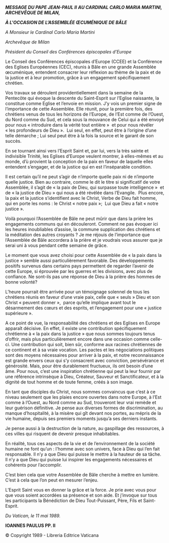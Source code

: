 ***MESSAGE DU PAPE JEAN-PAUL II*** ***AU CARDINAL CARLO MARIA MARTINI, ARCHEVÊQUE DE MILAN,***

***À L'OCCASION DE L’ASSEMBLÉE ŒCUMÉNIQUE DE BÂLE***

*A Monsieur le Cardinal Carlo Maria Martini*

*Archevêque de Milan*

*Président du Conseil des Conférences épiscopales d’Europe*

Le Conseil des Conférences épiscopales d’Europe (CCEE) et la Conférence des Eglises Européennes (CEC), réunis à Bâle en une grande Assemblée œcuménique, entendent consacrer leur réflexion au thème de la paix et de la justice et à leur promotion, grâce à un engagement spécifiquement chrétien.

Vos travaux se déroulent providentiellement dans la semaine de la Pentecôte qui évoque la descente du Saint-Esprit sur l’Eglise naissante, la constitue comme Eglise et l’envoie en mission. J’y vois un premier signe de l’importance de cette Assemblée. Elle réunit, pour la première fois, des chrétiens venus de tous les horizons de l’Europe, de l’Est comme de l’Ouest, du Nord comme du Sud, et cela sous la mouvance de Celui qui a été envoyé pour nous « introduire dans la vérité tout entière »  et pour nous révéler « les profondeurs de Dieu ».  Lui seul, en effet, peut être à l’origine d’une telle démarche ; Lui seul peut être à la fois la source et le garant de son succès.

En se tournant ainsi vers l’Esprit Saint et, par lui, vers la très sainte et indivisible Trinité, les Eglises d’Europe veulent montrer, à elles-mêmes et au monde, d’ù provient la conception de la paix en faveur de laquelle elles entendent s’engager, et de la justice qui en est l’inséparable condition.

Il est certain qu’il ne peut s’agir de n’importe quelle paix ni de n’importe quelle justice. Bien au contraire, comme le dit le titre si significatif de votre Assemblée, il s’agit de « la paix de Dieu, qui surpasse toute intelligence »  et de « la justice de Dieu » qui nous a été révélée dans l’Evangile.  Plus encore, la paix et la justice s’identifient avec le Christ, Verbe de Dieu fait homme, qui en porte les noms : le Christ « notre paix »;  Lui que Dieu a fait « notre justice ».

Voilà pourquoi l’Assemblée de Bâle ne peut mûrir que dans la prière les engagements communs qui en découleront. Comment ne pas évoquer ici les heures inoubliables d’assise, la commune supplication des chrétiens et la méditation des autres croyants ? Je me réjouis de l’importance que l’Assemblée de Bâle accordera à la prière et je voudrais vous assurer que je serai uni à vous pendant cette semaine de grâce.

Le moment que vous avez choisi pour cette Assemblée de « la paix dans la justice » semble aussi particulièrement favorable. Des développements positifs survenus dans certains pays permettent de regarder l’avenir de cette Europe, si éprouvée par les guerres et les divisions, avec plus de confiance. Ne sont-ils pas une réponse de Dieu à la prière des hommes de bonne volonté?

L’heure pourrait être arrivée pour un témoignage solennel de tous les chrétiens réunis en faveur d’une vraie paix, celle que « seuls » Dieu et son Christ « peuvent donner »,  parce qu’elle implique avant tout le désarmement des cœurs et des esprits, et l’engagement pour une « justice supérieure ».

A ce point de vue, la responsabilité des chrétiens et des Eglises en Europe apparaît décisive. En effet, il existe une contribution spécifiquement chrétienne à « la paix dans la justice » que nous sommes toujours tenus d’offrir, mais plus particulièrement encore dans une occasion comme celle-ci. Une contribution qui soit, bien sûr, conforme aux racines chrétiennes de ce continent et à sa vraie vocation. Les pactes et les négociations politiques sont des moyens nécessaires pour arriver à la paix, et notre reconnaissance est grande envers ceux qui s’y consacrent avec conviction, persévérance et générosité. Mais, pour être durablement fructueux, ils ont besoin d’une âme. Pour nous, c’est une inspiration chrétienne qui peut la leur fournir par une référence intrinsèque à Dieu, Créateur, Sauveur et Sanctificateur, et à la dignité de tout homme et de toute femme, créés à son image.

En tant que disciples du Christ, nous sommes convaincus que c’est à ce niveau seulement que les plaies encore ouvertes dans notre Europe, à l’Est comme à l’Ouest, au Nord comme au Sud, trouveront leur vrai remède et leur guérison définitive. Je pense aux diverses formes de discrimination, au manque d’hospitalité, à la misère qui gît devant nos portes, au mépris de la vie humaine, depuis ses premiers moments jusqu’a ses derniers instants.

Je pense aussi à la destruction de la nature, au gaspillage des ressources, à ces villes qui risquent de devenir presque inhabitables.

En réalité, tous ces aspects de la vie et de l’environnement de la société humaine ne font qu’un : l’homme avec son univers, face à Dieu qui l’en fait responsable. Il n’y a que Dieu qui puisse le mettre à la hauteur de sa tâche. Il n’y a que Dieu qui puisse lui inspirer les engagements nécessaires et cohérents pour l’accomplir.

C’est bien cela que votre Assemblée de Bâle cherche à mettre en lumière. C’est à cela que l’on peut en mesurer l’enjeu.

L’Esprit Saint vous en donner la grâce et la force. Je prie avec vous pour que vous soient accordées sa présence et son aide. Et j’invoque sur tous les participants la Bénédiction de Dieu Tout-Puissant, Père, Fils et Saint-Esprit.

*Du Vatican, le 11 mai 1989.*

**IOANNES PAULUS PP. II**

© Copyright 1989 - Libreria Editrice Vaticana